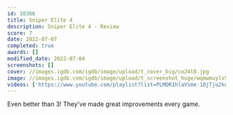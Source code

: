 ```yaml
---
id: 18366
title: Sniper Elite 4
description: Sniper Elite 4 - Review
score: 7
date: 2022-07-07
completed: true
awards: []
modified_date: 2022-07-04
screenshots: []
cover: //images.igdb.com/igdb/image/upload/t_cover_big/co24t8.jpg
image: //images.igdb.com/igdb/image/upload/t_screenshot_huge/wqmwmuylv5oa7u2hv8kd.jpg
videos: ['https://www.youtube.com/playlist?list=PLMDR1hlaVsme-1OjTju2kdlukxpyINus6']
---
```

Even better than 3! They've made great improvements every game.